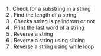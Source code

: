 1 . Check for a substring in a string  
2 . Find the length of a string  
3 . Checka string is palindrom or not  
4 . Print the last word of a string  
5 . Reverse a string  
6 . Reverse a string using slicing  
7 . Reverse a string using while loop

